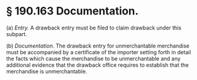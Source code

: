 # § 190.163   Documentation.

(a) *Entry.* A drawback entry must be filed to claim drawback under this subpart.


(b) *Documentation.* The drawback entry for unmerchantable merchandise must be accompanied by a certificate of the importer setting forth in detail the facts which cause the merchandise to be unmerchantable and any additional evidence that the drawback office requires to establish that the merchandise is unmerchantable.




